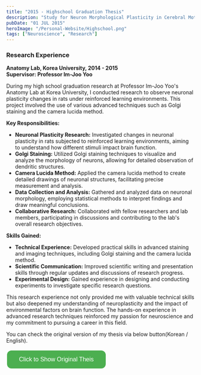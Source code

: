 ```yaml
---
title: "2015 - Highschool Graduation Thesis"
description: "Study for Neuron Morphological Plasticity in Cerebral Motor Cortex During Environmental Enrichment"
pubDate: "01 JUL 2015"
heroImage: "/Personal-Website/Highschool.png"
tags: ["Neuroscience", "Research"]
---
```


<style>
  .custom-button {
    background-color: #4CAF50; /* Green background */
    border: none; /* Remove borders */
    color: white; /* White text */
    padding: 15px 32px; /* Some padding */
    text-align: center; /* Centered text */
    text-decoration: none; /* Remove underline */
    display: inline-block; /* Get the element to line up */
    font-size: 16px; /* Increase font size */
    margin: 4px 2px; /* Some margin */
    cursor: pointer; /* Pointer/hand icon */
    border-radius: 12px; /* Rounded corners */
  }

  .custom-button:hover {
    background-color: #45a049; /* Darker green */
  }

  #iframe-container {
    display: none;
    margin-top: 20px;
  }
</style>

### Research Experience

**Anatomy Lab, Korea University, 2014 - 2015**  
**Supervisor: Professor Im-Joo Yoo**

During my high school graduation research at Professor Im-Joo Yoo's Anatomy Lab at Korea University, I conducted research to observe neuronal plasticity changes in rats under reinforced learning environments. This project involved the use of various advanced techniques such as Golgi staining and the camera lucida method.

**Key Responsibilities:**

- **Neuronal Plasticity Research:** Investigated changes in neuronal plasticity in rats subjected to reinforced learning environments, aiming to understand how different stimuli impact brain function.
- **Golgi Staining:** Utilized Golgi staining techniques to visualize and analyze the morphology of neurons, allowing for detailed observation of dendritic structures.
- **Camera Lucida Method:** Applied the camera lucida method to create detailed drawings of neuronal structures, facilitating precise measurement and analysis.
- **Data Collection and Analysis:** Gathered and analyzed data on neuronal morphology, employing statistical methods to interpret findings and draw meaningful conclusions.
- **Collaborative Research:** Collaborated with fellow researchers and lab members, participating in discussions and contributing to the lab's overall research objectives.

**Skills Gained:**

- **Technical Experience:** Developed practical skills in advanced staining and imaging techniques, including Golgi staining and the camera lucida method.
- **Scientific Communication:** Improved scientific writing and presentation skills through regular updates and discussions of research progress.
- **Experimental Design:** Gained experience in designing and conducting experiments to investigate specific research questions.

This research experience not only provided me with valuable technical skills but also deepened my understanding of neuroplasticity and the impact of environmental factors on brain function. The hands-on experience in advanced research techniques reinforced my passion for neuroscience and my commitment to pursuing a career in this field.


You can check the original version of my thesis via below button(Korean / English).

<div id="iframe-container" style="display: none;">
  <iframe src="https://drive.google.com/file/d/1ivoOVL7BQhgm-Dw9DnQZFYN0ZGib1V_3/preview" width="900" height="507"></iframe>
</div>
<button class="custom-button" onclick="document.getElementById('iframe-container').style.display='block'; this.style.display='none';">
  Click to Show Original Theis
</button>
